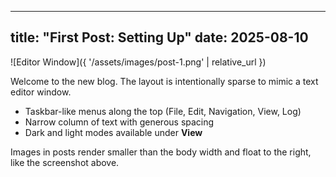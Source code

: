 
---
title: "First Post: Setting Up"
date: 2025-08-10
---
![Editor Window]({ '/assets/images/post-1.png' | relative_url })

Welcome to the new blog. The layout is intentionally sparse to mimic a text editor window.

- Taskbar-like menus along the top (File, Edit, Navigation, View, Log)
- Narrow column of text with generous spacing
- Dark and light modes available under **View**

Images in posts render smaller than the body width and float to the right, like the screenshot above.
